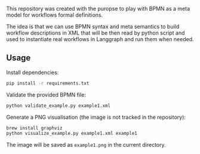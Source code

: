 This repository was created with the puropse to play with BPMN as a meta model for workflows formal definitions.

The idea is that we can use BPMN syntax and meta semantics to build workflow descriptions in XML that will be then read by python script and used to instantiate real workflows in Langgraph and run them when needed.

## Usage

Install dependencies:

```bash
pip install -r requirements.txt
```

Validate the provided BPMN file:

```bash
python validate_example.py example1.xml
```

Generate a PNG visualisation (the image is not tracked in the repository):

```bash
brew install graphviz
python visualize_example.py example1.xml example1
```
The image will be saved as `example1.png` in the current directory.
